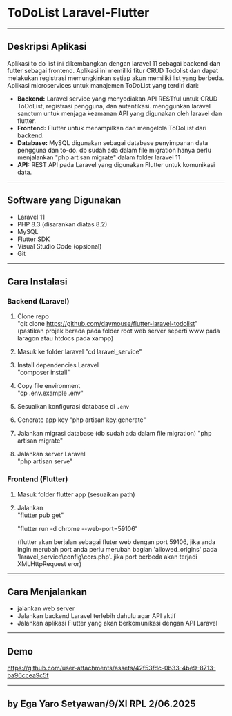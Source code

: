 
# ToDoList Laravel-Flutter

---

## Deskripsi Aplikasi  
Aplikasi to do list ini dikembangkan dengan laravel 11 sebagai backend dan futter sebagai frontend. Aplikasi ini memiliki fitur CRUD Todolist dan dapat melakukan registrasi memungkinkan setiap akun memiliki list yang berbeda.
Aplikasi microservices untuk manajemen ToDoList yang terdiri dari:  
- **Backend:** Laravel service yang menyediakan API RESTful untuk CRUD ToDoList, registrasi pengguna, dan autentikasi. menggunkan laravel sanctum untuk menjaga keamanan API yang digunakan oleh laravel dan flutter.  
- **Frontend:** Flutter untuk menampilkan dan mengelola ToDoList dari backend.  
- **Database:** MySQL digunakan sebagai database penyimpanan data pengguna dan to-do. db sudah ada dalam file migration hanya perlu menjalankan "php artisan migrate" dalam folder laravel 11
- **API:** REST API pada Laravel yang digunakan Flutter untuk komunikasi data.

---

## Software yang Digunakan  
- Laravel 11  
- PHP 8.3 (disarankan diatas 8.2) 
- MySQL  
- Flutter SDK  
- Visual Studio Code (opsional)  
- Git  

---
## Cara Instalasi  

### Backend (Laravel)  
1. Clone repo  
   "git clone https://github.com/daymouse/flutter-laravel-todolist"
   (pastikan projek berada pada folder root web server seperti www pada laragon atau htdocs pada xampp)
   
3. Masuk ke folder laravel
   "cd laravel_service"

4. Install dependencies Laravel  
   "composer install"
  
5. Copy file environment  
   "cp .env.example .env" 
6. Sesuaikan konfigurasi database di `.env`  
7. Generate app key
   "php artisan key:generate"

9. Jalankan migrasi database  (db sudah ada dalam file migration)
   "php artisan migrate"
  
10. Jalankan server Laravel  
   "php artisan serve"

### Frontend (Flutter)  
1. Masuk folder flutter app (sesuaikan path)  
3. Jalankan  
   "flutter pub get"
   
   "flutter run -d chrome --web-port=59106"
   
   (flutter akan berjalan sebagai fluter web dengan port 59106, jika anda ingin merubah port anda perlu merubah bagian 'allowed_origins' pada 'laravel_service\config\cors.php'.
   jika port berbeda akan terjadi XMLHttpRequest eror)

---

## Cara Menjalankan  
- jalankan web server
- Jalankan backend Laravel terlebih dahulu agar API aktif  
- Jalankan aplikasi Flutter yang akan berkomunikasi dengan API Laravel  

---

## Demo  




https://github.com/user-attachments/assets/42f53fdc-0b33-4be9-8713-ba96ccea9c5f





---

## by Ega Yaro Setyawan/9/XI RPL 2/06.2025
